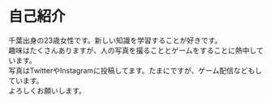 # 自己紹介
千葉出身の23歳女性です。新しい知識を学習することが好きです。   
趣味はたくさんありますが、人の写真を撮ることとゲームをすることに熱中しています。  
写真はTwitterやInstagramに投稿してます。たまにですが、ゲーム配信などもしています。  
よろしくお願いします。  

<!---
moe1425/moe1425 is a ✨ special ✨ repository because its `README.md` (this file) appears on your GitHub profile.
You can click the Preview link to take a look at your changes.
--->
